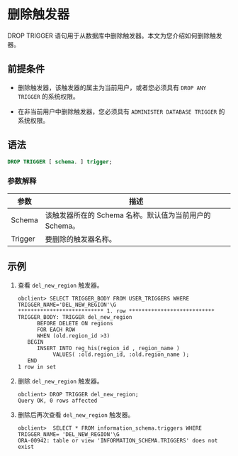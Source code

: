 # 删除触发器

DROP TRIGGER 语句用于从数据库中删除触发器。本文为您介绍如何删除触发器。

## 前提条件

* 删除触发器，该触发器的属主为当前用户，或者您必须具有 `DROP ANY TRIGGER` 的系统权限。

* 在非当前用户中删除触发器，您必须具有 `ADMINISTER DATABASE TRIGGER` 的系统权限。

## 语法

```sql
DROP TRIGGER [ schema. ] trigger;
```

### 参数解释

|   参数    |                 描述                  |
|---------|-------------------------------------|
| Schema  | 该触发器所在的 Schema 名称。默认值为当前用户的 Schema。 |
| Trigger | 要删除的触发器名称。                          |

## 示例

1. 查看 `del_new_region` 触发器。

   ```unknow
   obclient> SELECT TRIGGER_BODY FROM USER_TRIGGERS WHERE TRIGGER_NAME='DEL_NEW_REGION'\G
   *************************** 1. row ***************************
   TRIGGER_BODY: TRIGGER del_new_region
         BEFORE DELETE ON regions
         FOR EACH ROW
         WHEN (old.region_id >3)
      BEGIN
         INSERT INTO reg_his(region_id , region_name )
              VALUES( :old.region_id, :old.region_name );
      END
   1 row in set
   ```

2. 删除 `del_new_region` 触发器。

   ```unknow
   obclient> DROP TRIGGER del_new_region;
   Query OK, 0 rows affected
   ```

3. 删除后再次查看 `del_new_region` 触发器。

   ```unknow
   obclient>  SELECT * FROM information_schema.triggers WHERE TRIGGER_NAME= 'DEL_NEW_REGION'\G
   ORA-00942: table or view 'INFORMATION_SCHEMA.TRIGGERS' does not exist
   ```
